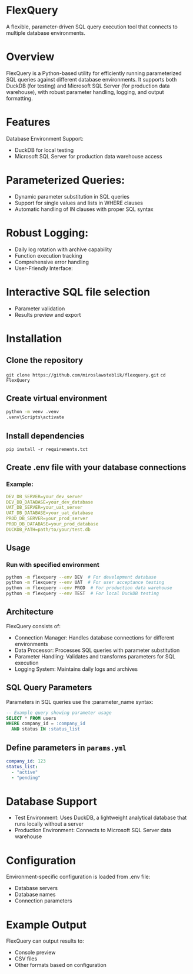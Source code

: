 # FlexQuery
A flexible, parameter-driven SQL query execution tool that connects to multiple database environments.

# Overview
FlexQuery is a Python-based utility for efficiently running parameterized SQL queries against different database environments. It supports both DuckDB (for testing) and Microsoft SQL Server (for production data warehouse), with robust parameter handling, logging, and output formatting.

# Features
Database Environment Support:

- DuckDB for local testing
- Microsoft SQL Server for production data warehouse access

# Parameterized Queries:

- Dynamic parameter substitution in SQL queries
- Support for single values and lists in WHERE clauses
- Automatic handling of IN clauses with proper SQL syntax
# Robust Logging:

- Daily log rotation with archive capability
- Function execution tracking
- Comprehensive error handling
- User-Friendly Interface:

# Interactive SQL file selection
- Parameter validation
- Results preview and export

# Installation
## Clone the repository
`git clone https://github.com/miroslawsteblik/flexquery.git`
`cd FlexQuery`

## Create virtual environment
```bash
python -m venv .venv
.venv\Scripts\activate
```

## Install dependencies
`pip install -r requirements.txt`

## Create .env file with your database connections
### Example:
```yml
DEV_DB_SERVER=your_dev_server
DEV_DB_DATABASE=your_dev_database
UAT_DB_SERVER=your_uat_server
UAT_DB_DATABASE=your_uat_database
PROD_DB_SERVER=your_prod_server
PROD_DB_DATABASE=your_prod_database
DUCKDB_PATH=path/to/your/test.db
```

## Usage
### Run with specified environment
```bash
python -m flexquery --env DEV  # For development database
python -m flexquery --env UAT  # For user acceptance testing
python -m flexquery --env PROD  # For production data warehouse
python -m flexquery --env TEST  # For local DuckDB testing
```

## Architecture
FlexQuery consists of:

- Connection Manager: Handles database connections for different environments
- Data Processor: Processes SQL queries with parameter substitution
- Parameter Handling: Validates and transforms parameters for SQL execution
- Logging System: Maintains daily logs and archives

## SQL Query Parameters
Parameters in SQL queries use the :parameter_name syntax:

```sql
-- Example query showing parameter usage
SELECT * FROM users
WHERE company_id = :company_id
  AND status IN :status_list
```

## Define parameters in `params.yml`
```yml
company_id: 123
status_list:
  - "active"
  - "pending"
```

# Database Support
- Test Environment: Uses DuckDB, a lightweight analytical database that runs locally without a server
- Production Environment: Connects to Microsoft SQL Server data warehouse

# Configuration
Environment-specific configuration is loaded from .env file:

- Database servers
- Database names
- Connection parameters

# Example Output
FlexQuery can output results to:

- Console preview
- CSV files
- Other formats based on configuration